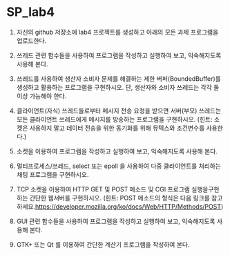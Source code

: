 # SP_lab4

1. 자신의 github 저장소에 lab4 프로젝트를 생성하고 아래의 모든 과제 프로그램을 업로드한다.

2. 쓰레드 관련 함수들을 사용하여 프로그램을 작성하고 실행하여 보고, 익숙해지도록 사용해 본다.

3. 쓰레드를 사용하여 생산자 소비자 문제를 해결하는 제한 버퍼(BoundedBuffer)를 생성하고 활용하는 프로그램을 구현하시오.
   단, 생산자와 소비자 쓰레드는 각각 둘 이상 가능해야 한다.
   
4. 클라이언트(자식) 쓰레드들로부터 메시지 전송 요청을 받으면 서버(부모) 쓰레드는 모든 클라이언트 쓰레드에게 메시지를 방송하는 프로그램을 구현하시오.
(힌트: 소켓은 사용하지 말고 데이터 전송을 위한 동기화를 위해 뮤텍스와 조건변수를 사용한다.)

5. 소켓을 이용하여 프로그램을 작성하고 실행하여 보고, 익숙해지도록 사용해 본다.

6. 멀티프로세스/쓰레드, select 또는 epoll 을 사용하여 다중 클라이언트를 처리하는 채팅 프로그램을 구현하시오.

7. TCP 소켓을 이용하여 HTTP GET 및 POST 메소드 및 CGI 프로그램 실행을구현하는 간단한 웹서버를 구현하시오.
(힌트: POST 메소드의 형식은 다음 링크를 참고하세요.https://developer.mozilla.org/ko/docs/Web/HTTP/Methods/POST)

8. GUI 관련 함수들을 사용하여 프로그램을 작성하고 실행하여 보고, 익숙해지도록 사용해 본다.

9. GTK+ 또는 Qt 를 이용하여 간단한 계산기 프로그램을 작성하여 본다.
